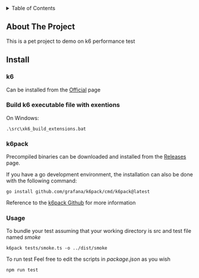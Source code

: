 <!-- TABLE OF CONTENTS -->
<details>
  <summary>Table of Contents</summary>
  <ol>
    <li>
      <a href="#about-the-project">About The Project</a>
    </li>
        <li><a href="#install">Install</a></li>
    </li>
    <li><a href="#usage">Usage</a></li>
  </ol>
</details>

## About The Project
This is a pet project to demo on k6 performance test 

## Install
### k6
Can be installed from the [Official](https://grafana.com/docs/k6/latest/set-up/install-k6/) page

### Build k6 executable file with exentions
On Windows:
```
.\src\xk6_build_extensions.bat
```

### k6pack
Precompiled binaries can be downloaded and installed from the [Releases](https://github.com/grafana/k6pack/releases) page.

If you have a go development environment, the installation can also be done with the following command:

```
go install github.com/grafana/k6pack/cmd/k6pack@latest
```

Reference to the [k6pack Github](https://github.com/grafana/k6pack) for more information


### Usage
To bundle your test assuming that your working directory is src and test file named _smoke_
```
k6pack tests/smoke.ts -o ../dist/smoke
```

To run test
Feel free to edit the scripts in _package.json_ as you wish
```
npm run test
```
